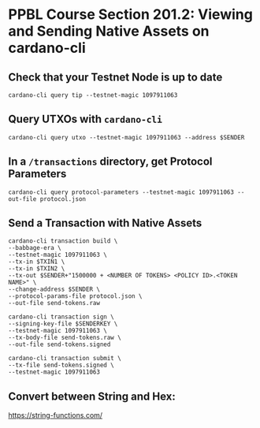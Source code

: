 # PPBL Course Section 201.2: Viewing and Sending Native Assets on cardano-cli

## Check that your Testnet Node is up to date
```
cardano-cli query tip --testnet-magic 1097911063
```

## Query UTXOs with `cardano-cli`
```
cardano-cli query utxo --testnet-magic 1097911063 --address $SENDER
```

## In a `/transactions` directory, get Protocol Parameters
```
cardano-cli query protocol-parameters --testnet-magic 1097911063 --out-file protocol.json
```

## Send a Transaction with Native Assets
```
cardano-cli transaction build \
--babbage-era \
--testnet-magic 1097911063 \
--tx-in $TXIN1 \
--tx-in $TXIN2 \
--tx-out $SENDER+"1500000 + <NUMBER OF TOKENS> <POLICY ID>.<TOKEN NAME>" \
--change-address $SENDER \
--protocol-params-file protocol.json \
--out-file send-tokens.raw

cardano-cli transaction sign \
--signing-key-file $SENDERKEY \
--testnet-magic 1097911063 \
--tx-body-file send-tokens.raw \
--out-file send-tokens.signed

cardano-cli transaction submit \
--tx-file send-tokens.signed \
--testnet-magic 1097911063
```

## Convert between String and Hex:
https://string-functions.com/